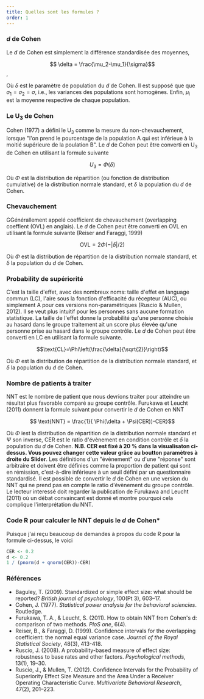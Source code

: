 ```yaml
---
title: Quelles sont les formules ? 
order: 1
---
```


### *d* de Cohen
Le *d* de Cohen est simplement la différence standardisée des moyennes, 

$$ \delta = \frac{\mu_2-\mu_1}{\sigma}$$,

Où $\delta$ est le paramètre de population du *d* de Cohen. Il est supposé que que $\sigma_1=\sigma_2=\sigma$, i.e., les variances des populations sont homogènes. Enfin, $\mu_i$ est la moyenne respective de chaque population.

### Le U<sub>3</sub> de Cohen
Cohen (1977) a défini le U<sub>3</sub> comme la mesure du non-chevauchement, lorsque "l'on prend le pourcentage de la population A qui est inférieue à la moitié supérieure de la poulation B". Le *d* de Cohen peut être converti en U<sub>3</sub> de Cohen en utilisant la formule suivante

$$U_3 = \Phi(\delta)$$

Où $\Phi$ est la distribution de répartition (ou fonction de distribution cumulative) de la distribution normale standard, et $\delta$ la population du *d* de Cohen. 

### Chevauchement
GGénérallement appelé coefficient de chevauchement (overlapping coeffient (OVL) en anglais). Le *d* de Cohen peut être converti en OVL en utilisant la formule suivante (Reiser and Faraggi, 1999)

$$\text{OVL}=2\Phi(-|\delta|/2) $$

Où $\Phi$ est la distribution de répartition de la distribution normale standard, et $\delta$ la population du *d* de Cohen. 

### Probability de supériorité
C'est la taille d'effet, avec des nombreux noms: taille d'effet en language commun (LC), l'aire sous la fonction d'efficacité du récepteur (AUC), ou simplement A pour ces versions non-paramétriques (Ruscio & Mullen, 2012). Il se veut plus intuitif pour les personnes sans aucune formation statistique. La taille de l'effet donne la probabilité qu'une personne choisie au hasard dans le groupe traitement ait un score plus élevée qu'une personne prise au hasard dans le groupe contrôle. Le *d* de Cohen peut être converti en LC en utilisant la formule suivante.

$$\text{CL}=\Phi\left(\frac{\delta}{\sqrt{2}}\right)$$

Où $\Phi$ est la distribution de répartition de la distribution normale standard, et $\delta$ la population du *d* de Cohen. 

### Nombre de patients à traiter
NNT est le nombre de patient que nous devrions traiter pour atteindre un résultat plus favorable comparé au groupe contrôle. Furukawa et Leucht (2011) donnent la formule suivant pour convertir le *d* de Cohen en NNT

$$ \text{NNT} = \frac{1}{  \Phi(\delta + \Psi(CER))-CER}$$

Où $\Phi$ iest la distribution de répartition de la distribution normale standard et $\Psi$ son inverse, CER est le ratio d'évènement en condition contrôle et $\delta$ la population du *d* de Cohen. **N.B. CER est fixé à 20 % dans la visualisaton ci-dessus. Vous pouvez changer cette valeur grâce au boutton paramètres à droite du Slider**. Les définitions d'un "évènement" ou d'une "réponse" sont arbitraire et doivent être définies comme la proportion de patient qui sont en rémission, c'est-à-dire inférieure à un seuil défini par un questionnaire standardisé. Il est possible de convertir le *d* de Cohen en une version du NNT qui ne prend pas en compte le ratio d'évènement du groupe contrôle. Le lecteur interessé doit regarder la publication de Furukawa and Leucht (2011) où un débat convaincant est donné et montre pourquoi cela complique l'interprétation du NNT. 

### Code R pour calculer le NNT depuis le *d* de Cohen*
Puisque j'ai reçu beaucoup de demandes à propos du code R pour la formule ci-dessus, le voici

```r
CER <- 0.2
d <- 0.2
1 / (pnorm(d + qnorm(CER))-CER)
```

### Références

* Baguley, T. (2009). Standardized or simple effect size: what should be reported? *British journal of psychology*, 100(Pt 3), 603–17.
* Cohen, J. (1977). *Statistical power analysis for the behavioral sciencies*. Routledge.
* Furukawa, T. A., & Leucht, S. (2011). How to obtain NNT from Cohen's d: comparison of two methods. *PloS one*, 6(4).
* Reiser, B., & Faraggi, D. (1999). Confidence intervals for the overlapping coefficient: the normal equal variance case. *Journal of the Royal Statistical Society*, 48(3), 413-418.
* Ruscio, J. (2008). A probability-based measure of effect size: robustness to base rates and other factors. *Psychological methods*, 13(1), 19–30.
* Ruscio, J., & Mullen, T. (2012). Confidence Intervals for the Probability of Superiority Effect Size Measure and the Area Under a Receiver Operating Characteristic Curve. *Multivariate Behavioral Research*, 47(2), 201–223.
